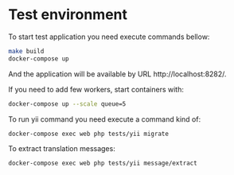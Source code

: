 Test environment
================

To start test application you need execute commands bellow:

```sh
make build
docker-compose up
```

And the application will be available by URL http://localhost:8282/.

If you need to add few workers, start containers with:

```sh
docker-compose up --scale queue=5
```

To run yii command you need execute a command kind of:

```sh
docker-compose exec web php tests/yii migrate
```

To extract translation messages:  

```sh
docker-compose exec web php tests/yii message/extract
```
